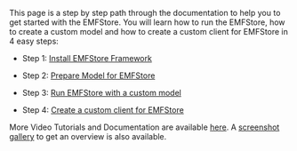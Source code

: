 This page is a step by step path through the documentation to help you to get started with the EMFStore. You will learn how to run the EMFStore, how to create a custom model and how to create a custom client for EMFStore in 4 easy steps:


  * Step 1: [Install EMFStore Framework](InstallEMFStore.md)

  * Step 2: [Prepare Model for EMFStore](PrepareModelTutorial.md)

  * Step 3: [Run EMFStore with a custom model](RunEMFStoreWithCustomModel.md)

  * Step 4: [Create a custom client for EMFStore](CreateCustomClientTutorial.md)


More Video Tutorials and Documentation are available [here](EMFStoreDocumentation.md). A [screenshot gallery](EMFStoreScreenshotGallery.md) to get an overview is also available.